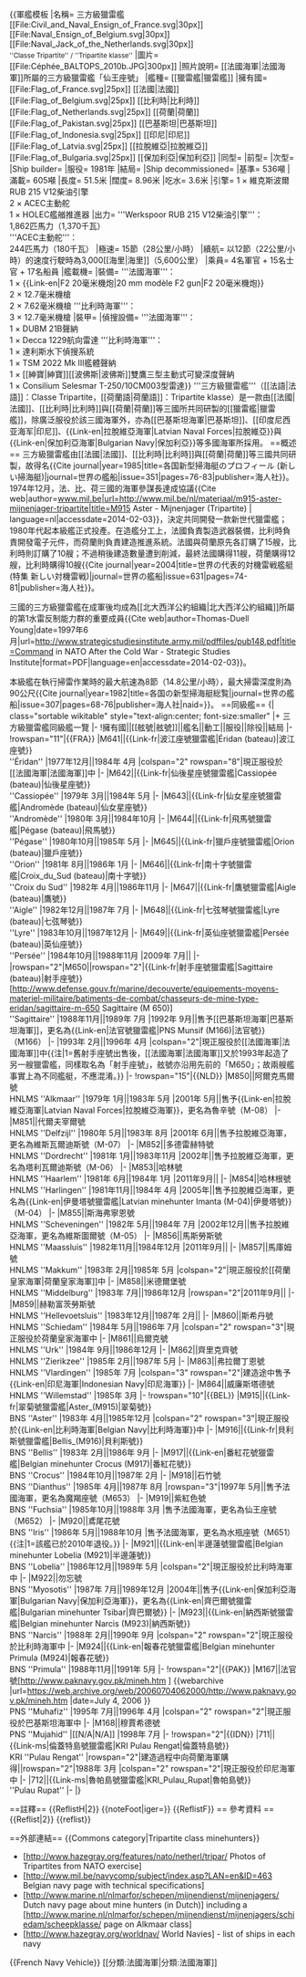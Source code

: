 {{軍艦模板
|名稱= 三方級獵雷艦 [[File:Civil_and_Naval_Ensign_of_France.svg|30px]] [[File:Naval_Ensign_of_Belgium.svg|30px]] [[File:Naval_Jack_of_the_Netherlands.svg|30px]]<br><small>''Classe Tripartite'' / ''Tripartite klasse''</small>
|圖片= [[File:Céphée_BALTOPS_2010b.JPG|300px]] 
|照片說明= [[法國海軍|法國海軍]]所屬的三方級獵雷艦「仙王座號」
|艦種= [[獵雷艦|獵雷艦]]
|擁有國= [[File:Flag_of_France.svg|25px]] [[法國|法國]]<br>[[File:Flag_of_Belgium.svg|25px]] [[比利時|比利時]]<br>[[File:Flag_of_Netherlands.svg|25px]] [[荷蘭|荷蘭]]<br>[[File:Flag_of_Pakistan.svg|25px]] [[巴基斯坦|巴基斯坦]]<br>[[File:Flag_of_Indonesia.svg|25px]] [[印尼|印尼]]<br>[[File:Flag_of_Latvia.svg|25px]] [[拉脫維亞|拉脫維亞]]<br>[[File:Flag_of_Bulgaria.svg|25px]] [[保加利亞|保加利亞]]
|同型= 
|前型= 
|次型= 
|Ship builder=
|服役= 1981年
|結局= 
|Ship decommissioned=
|基準= 536噸
|滿載= 605噸
|長度= 51.5米
|闊度= 8.96米
|吃水= 3.6米
|引擎= 1 × 維克斯波爾RUB 215 V12柴油引擎<br>2 × ACEC主動舵<br>1 × HOLEC艦艏推進器
|出力= '''Werkspoor RUB 215 V12柴油引擎'''：<br>1,862匹馬力（1,370千瓦）<br>'''ACEC主動舵'''：<br>244匹馬力（180千瓦）
|極速= 15節（28公里/小時）
|續航= 以12節（22公里/小時）的速度行駛時為3,000[[海里|海里]]（5,600公里）
|乘員= 4名軍官 + 15名士官 + 17名船員
|艦載機= 
|裝備= 
'''法國海軍'''：<br>1 × {{Link-en|F2 20毫米機炮|20 mm modèle F2 gun|F2 20毫米機炮}}<br>2 × 12.7毫米機槍<br>2 × 7.62毫米機槍
'''比利時海軍'''：<br>3 × 12.7毫米機槍
|裝甲= 
|偵搜設備=
'''法國海軍'''：<br>1 × DUBM 21B聲納<br>1 × Decca 1229航向雷達
'''比利時海軍'''：<br>1 × 達利斯水下偵搜系統<br>1 × TSM 2022 Mk III艦體聲納<br>1 × [[紳寶|紳寶]][[波佛斯|波佛斯]]雙鷹三型主動式可變深度聲納<br>1 × Consilium Selesmar T-250/10CM003型雷達}}
'''三方級獵雷艦'''（[[法語|法語]]：Classe Tripartite，[[荷蘭語|荷蘭語]]：Tripartite klasse）是一款由[[法國|法國]]、[[比利時|比利時]]與[[荷蘭|荷蘭]]等三國所共同研製的[[獵雷艦|獵雷艦]]，除廣泛服役於該三國海軍外，亦為[[巴基斯坦海軍|巴基斯坦]]、[[印度尼西亚海军|印尼]]、{{Link-en|拉脫維亞海軍|Latvian Naval Forces|拉脫維亞}}與{{Link-en|保加利亞海軍|Bulgarian Navy|保加利亞}}等多國海軍所採用。
==概述==
三方級獵雷艦由[[法國|法國]]、[[比利時|比利時]]與[[荷蘭|荷蘭]]等三國共同研製，故得名<ref name="SoW1985">{{Cite journal|year=1985|title=各国新型掃海艇のプロフィール (新しい掃海艇)|journal=世界の艦船|issue=351|pages=76-83|publisher=海人社}}</ref>。1974年12月，法、比、荷三國的海軍參謀長達成協議<ref>{{Cite web|author=www.mil.be|url=http://www.mil.be/nl/materiaal/m915-aster-mijnenjager-tripartite|title=M915 Aster - Mijnenjager (Tripartite)  | language=nl|accessdate=2014-02-03}}</ref>，決定共同開發一款新世代獵雷艦；1980年代起本級艦正式投產。在造艦分工上，法國負責製造武器裝備，比利時負責開發電子元件，而荷蘭則負責建造推進系統。法國與荷蘭原先各訂購了15艘，比利時則訂購了10艘；不過稍後建造數量遭到削減，最終法國購得11艘，荷蘭購得12艘，比利時購得10艘<ref name="SoW2004">{{Cite journal|year=2004|title=世界の代表的対機雷戦艦艇 (特集 新しい対機雷戦)|journal=世界の艦船|issue=631|pages=74-81|publisher=海人社}}</ref>。
 
三國的三方級獵雷艦在成軍後均成為[[北大西洋公約組織|北大西洋公約組織]]所屬的第1水雷反制能力群的重要成員<ref>{{Cite web|author=Thomas-Duell Young|date=1997年6月|url=http://www.strategicstudiesinstitute.army.mil/pdffiles/pub148.pdf|title=Command in NATO After the Cold War - Strategic Studies Institute|format=PDF|language=en|accessdate=2014-02-03}}</ref>。

本級艦在執行掃雷作業時的最大航速為8節（14.8公里/小時），最大掃雷深度則為90公尺<ref name="SoW1982">{{Cite journal|year=1982|title=各国の新型掃海艇総覧|journal=世界の艦船|issue=307|pages=68-76|publisher=海人社|naid=}}</ref>。
==同級艦==
{| class="sortable wikitable" style="text-align:center; font-size:smaller"
|+ 三方級獵雷艦同級艦一覽
|-
!擁有國||[[舷號|舷號]]||艦名||動工||服役||除役||結局
|-
!rowspan="11"|{{FRA}}
|M641||{{Link-fr|波江座號獵雷艦|Éridan (bateau)|波江座號}}<br />''Éridan''
|1977年12月||1984年 4月
|colspan="2" rowspan="8"|現正服役於[[法國海軍|法國海軍]]中
|-
|M642||{{Link-fr|仙後星座號獵雷艦|Cassiopée (bateau)|仙後星座號}}<br />''Cassiopée''
|1979年 3月||1984年 5月
|-
|M643||{{Link-fr|仙女星座號獵雷艦|Andromède (bateau)|仙女星座號}}<br />''Andromède''
|1980年 3月||1984年10月
|-
|M644||{{Link-fr|飛馬號獵雷艦|Pégase (bateau)|飛馬號}}<br />''Pégase''
|1980年10月||1985年 5月
|-
|M645||{{Link-fr|獵戶座號獵雷艦|Orion (bateau)|獵戶座號}}<br />''Orion''
|1981年 8月||1986年 1月
|-
|M646||{{Link-fr|南十字號獵雷艦|Croix_du_Sud (bateau)|南十字號}}<br />''Croix du Sud''
|1982年 4月||1986年11月
|-
|M647||{{Link-fr|鷹號獵雷艦|Aigle (bateau)|鷹號}}<br />''Aigle''
|1982年12月||1987年 7月
|-
|M648||{{Link-fr|七弦琴號獵雷艦|Lyre (bateau)|七弦琴號}}<br />''Lyre''
|1983年10月||1987年12月
|-
|M649||{{Link-fr|英仙座號獵雷艦|Persée (bateau)|英仙座號}}<br />''Persée''
|1984年10月||1988年11月
|2009年 7月||
|-
|rowspan="2"|M650||rowspan="2"|{{Link-fr|射手座號獵雷艦|Sagittaire (bateau)|射手座號}}<ref>[http://www.defense.gouv.fr/marine/decouverte/equipements-moyens-materiel-militaire/batiments-de-combat/chasseurs-de-mine-type-eridan/sagittaire-m-650 Sagittaire (M 650)]</ref><br />''Sagittaire''
|1988年11月||1989年 7月
|1992年 9月||售予[[巴基斯坦海軍|巴基斯坦海軍]]，更名為{{Link-en|法官號獵雷艦|PNS Munsif (M166)|法官號}}（M166）
|-
|1993年 2月||1996年 4月
|colspan="2"|現正服役於[[法國海軍|法國海軍]]中{{注|1=舊射手座號出售後，[[法國海軍|法國海軍]]又於1993年起造了另一艘獵雷艦，同樣取名為「射手座號」，舷號亦沿用先前的「M650」；故兩艘艦事實上為不同艦艇，不應混淆。}}
|-
!rowspan="15"|{{NLD}}
|M850||阿爾克馬爾號<br />HNLMS ''Alkmaar''
|1979年 1月||1983年 5月
|2001年 5月||售予{{Link-en|拉脫維亞海軍|Latvian Naval Forces|拉脫維亞海軍}}，更名為魯辛號（M-08）
|-
|M851||代爾夫宰爾號<br />HNLMS ''Delfzijl''
|1980年 5月||1983年 8月
|2001年 6月||售予拉脫維亞海軍，更名為維斯瓦爾迪斯號（M-07）
|-
|M852||多德雷赫特號<br />HNLMS ''Dordrecht''
|1981年 1月||1983年11月
|2002年||售予拉脫維亞海軍，更名為塔利瓦爾迪斯號（M-06）
|-
|M853||哈林號<br />HNLMS ''Haarlem''
|1981年 6月||1984年 1月
|2011年9月||
|-
|M854||哈林根號<br />HNLMS ''Harlingen''
|1981年11月||1984年 4月
|2005年||售予拉脫維亞海軍，更名為{{Link-en|伊曼塔號獵雷艦|Latvian minehunter Imanta (M-04)|伊曼塔號}}（M-04）
|-
|M855||斯海弗寧恩號<br />HNLMS ''Scheveningen''
|1982年 5月||1984年 7月
|2002年12月||售予拉脫維亞海軍，更名為維斯圖爾號（M-05）
|-
|M856||馬斯勞斯號<br />HNLMS ''Maassluis''
|1982年11月||1984年12月
|2011年9月||
|-
|M857||馬庫姆號<br />HNLMS ''Makkum''
|1983年 2月||1985年 5月
|colspan="2"|現正服役於[[荷蘭皇家海軍|荷蘭皇家海軍]]中
|-
|M858||米德爾堡號<br />HNLMS ''Middelburg''
|1983年 7月||1986年12月
|rowspan="2"|2011年9月||
|-
|M859||赫勒富茨勞斯號<br />HNLMS ''Hellevoetsluis''
|1983年12月||1987年 2月||
|-
|M860||斯希丹號<br />HNLMS ''Schiedam''
|1984年 5月||1986年 7月
|colspan="2" rowspan="3"|現正服役於荷蘭皇家海軍中
|-
|M861||烏爾克號<br />HNLMS ''Urk''
|1984年 9月||1986年12月
|-
|M862||齊里克齊號<br />HNLMS ''Zierikzee''
|1985年 2月||1987年 5月
|-
|M863||弗拉爾丁恩號<br />HNLMS ''Vlardingen''
|1985年 7月
|colspan="3" rowspan="2"|建造途中售予{{Link-en|印尼海軍|Indonesian Navy|印尼海軍}}
|-
|M864||威廉斯塔德號<br />HNLMS ''Willemstad''
|1985年 3月
|-
!rowspan="10"|{{BEL}}
|M915||{{Link-fr|翠菊號獵雷艦|Aster_(M915)|翠菊號}}<br />BNS ''Aster''
|1983年 4月||1985年12月
|colspan="2" rowspan="3"|現正服役於{{Link-en|比利時海軍|Belgian Navy|比利時海軍}}中
|-
|M916||{{Link-fr|貝利斯號獵雷艦|Bellis_(M916)|貝利斯號}}<br />BNS ''Bellis''
|1983年 2月||1986年 9月
|-
|M917||{{Link-en|番紅花號獵雷艦|Belgian minehunter Crocus (M917)|番紅花號}}<br />BNS ''Crocus''
|1984年10月||1987年 2月
|-
|M918||石竹號<br />BNS ''Dianthus''
|1985年 4月||1987年 8月
|rowspan="3"|1997年 5月||售予法國海軍，更名為魔羯座號（M653）
|-
|M919||紫紅色號<br />BNS ''Fuchsia''
|1985年10月||1988年 3月
|售予法國海軍，更名為仙王座號（M652）
|-
|M920||鳶尾花號<br />BNS ''Iris''
|1986年 5月||1988年10月
|售予法國海軍，更名為水瓶座號（M651）{{注|1=該艦已於2010年退役。}}
|-
|M921||{{Link-en|半邊蓮號獵雷艦|Belgian minehunter Lobelia (M921)|半邊蓮號}}<br />BNS ''Lobelia''
|1986年12月||1989年 5月
|colspan="2"|現正服役於比利時海軍中
|-
|M922||勿忘號<br />BNS ''Myosotis''
|1987年 7月||1989年12月
|2004年||售予{{Link-en|保加利亞海軍|Bulgarian Navy|保加利亞海軍}}，更名為{{Link-en|齊巴爾號獵雷艦|Bulgarian minehunter Tsibar|齊巴爾號}}
|-
|M923||{{Link-en|納西斯號獵雷艦|Belgian minehunter Narcis (M923)|納西斯號}}<br />BNS ''Narcis''
|1988年 2月||1990年 9月
|colspan="2" rowspan="2"|現正服役於比利時海軍中
|-
|M924||{{Link-en|報春花號獵雷艦|Belgian minehunter Primula (M924)|報春花號}}<br />BNS ''Primula''
|1988年11月||1991年 5月
|-
!rowspan="2"|{{PAK}}
|M167||法官號<ref>[http://www.paknavy.gov.pk/mineh.htm ] {{webarchive |url=https://web.archive.org/web/20060704062000/http://www.paknavy.gov.pk/mineh.htm |date=July 4, 2006 }}</ref><br />PNS ''Muhafiz''
|1995年 7月||1996年 4月
|colspan="2" rowspan="2"|現正服役於巴基斯坦海軍中
|-
|M168||穆賈希德號<br />PNS ''Mujahid''
|[[N/A|N/A]]
|1998年 7月
|-
!rowspan="2"|{{IDN}}
|711||{{Link-ms|倫蓋特島號獵雷艦|KRI Pulau Rengat|倫蓋特島號}}<br />KRI ''Pulau Rengat''
|rowspan="2"|建造過程中向荷蘭海軍購得||rowspan="2"|1988年 3月
|colspan="2" rowspan="2"|現正服役於印尼海軍中
|-
|712||{{Link-ms|魯帕島號獵雷艦|KRI_Pulau_Rupat|魯帕島號}}<br /> ''Pulau Rupat''
|-
|}

==註釋==
{{ReflistH|2}}
{{noteFoot|iger=}}
{{ReflistF}}
== 參考資料 ==
{{Reflist|2}}
{{reflist}}

==外部連結==
{{Commons category|Tripartite class minehunters}}
* [http://www.hazegray.org/features/nato/netherl/tripar/ Photos of Tripartites from NATO exercise]
* [http://www.mil.be/navycomp/subject/index.asp?LAN=en&ID=463 Belgian navy page with technical specifications]
* [http://www.marine.nl/nlmarfor/schepen/mijnendienst/mijnenjagers/ Dutch navy page about mine hunters (in Dutch)] including a [http://www.marine.nl/nlmarfor/schepen/mijnendienst/mijnenjagers/schiedam/scheepklasse/ page on Alkmaar class]
* [http://www.hazegray.org/worldnav/ World Navies] - list of ships in each navy

<!-- non-breaking space to keep AWB drones from altering the space before the navbox-->

{{French Navy Vehicle}}
[[分類:法國海軍|分類:法國海軍]]